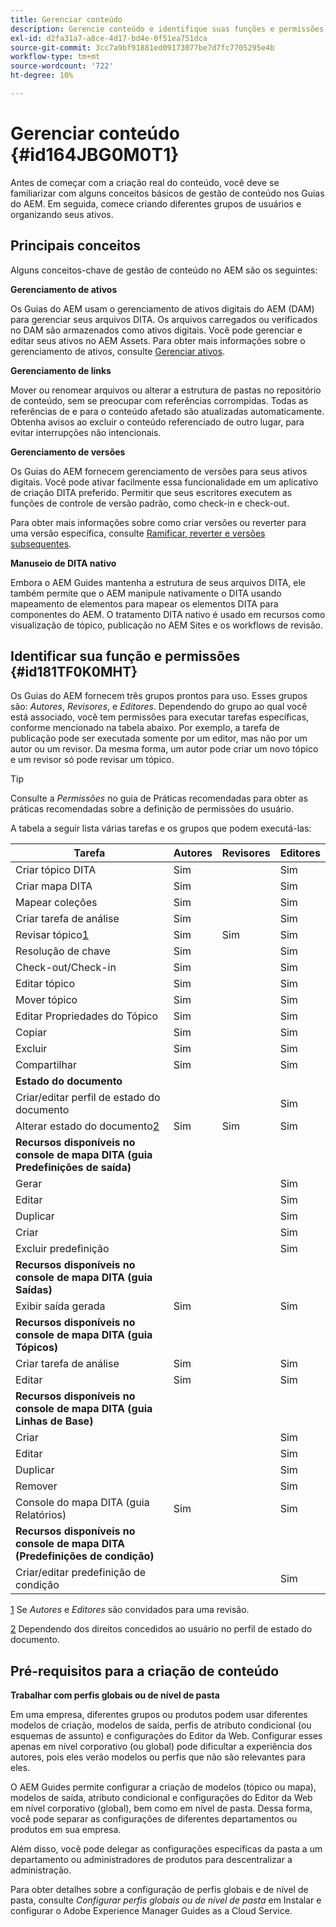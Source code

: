 ```yaml
---
title: Gerenciar conteúdo
description: Gerencie conteúdo e identifique suas funções e permissões nos Guias do AEM. Saiba mais sobre os principais conceitos de gerenciamento de conteúdo e trabalho com perfis globais ou de nível de pasta.
exl-id: d2fa31a7-a8ce-4d17-bd4e-0f51ea751dca
source-git-commit: 3cc7a9bf91881ed09173077be7d7fc7705295e4b
workflow-type: tm+mt
source-wordcount: '722'
ht-degree: 10%

---
```


# Gerenciar conteúdo {#id164JBG0M0T1}

Antes de começar com a criação real do conteúdo, você deve se familiarizar com alguns conceitos básicos de gestão de conteúdo nos Guias do AEM. Em seguida, comece criando diferentes grupos de usuários e organizando seus ativos.

## Principais conceitos

Alguns conceitos-chave de gestão de conteúdo no AEM são os seguintes:

**Gerenciamento de ativos**

Os Guias do AEM usam o gerenciamento de ativos digitais do AEM (DAM\) para gerenciar seus arquivos DITA. Os arquivos carregados ou verificados no DAM são armazenados como ativos digitais. Você pode gerenciar e editar seus ativos no AEM Assets. Para obter mais informações sobre o gerenciamento de ativos, consulte [Gerenciar ativos](https://experienceleague.adobe.com/docs/experience-manager-cloud-service/content/assets/manage/manage-digital-assets.html?lang=en).

**Gerenciamento de links**

Mover ou renomear arquivos ou alterar a estrutura de pastas no repositório de conteúdo, sem se preocupar com referências corrompidas. Todas as referências de e para o conteúdo afetado são atualizadas automaticamente. Obtenha avisos ao excluir o conteúdo referenciado de outro lugar, para evitar interrupções não intencionais.

**Gerenciamento de versões**

Os Guias do AEM fornecem gerenciamento de versões para seus ativos digitais. Você pode ativar facilmente essa funcionalidade em um aplicativo de criação DITA preferido. Permitir que seus escritores executem as funções de controle de versão padrão, como check-in e check-out.

Para obter mais informações sobre como criar versões ou reverter para uma versão específica, consulte [Ramificar, reverter e versões subsequentes](web-editor-preview-topics.md#id193PG0Y051X).

**Manuseio de DITA nativo**

Embora o AEM Guides mantenha a estrutura de seus arquivos DITA, ele também permite que o AEM manipule nativamente o DITA usando mapeamento de elementos para mapear os elementos DITA para componentes do AEM. O tratamento DITA nativo é usado em recursos como visualização de tópico, publicação no AEM Sites e os workflows de revisão.

## Identificar sua função e permissões {#id181TF0K0MHT}

Os Guias do AEM fornecem três grupos prontos para uso. Esses grupos são: *Autores*, *Revisores*, e *Editores*. Dependendo do grupo ao qual você está associado, você tem permissões para executar tarefas específicas, conforme mencionado na tabela abaixo. Por exemplo, a tarefa de publicação pode ser executada somente por um editor, mas não por um autor ou um revisor. Da mesma forma, um autor pode criar um novo tópico e um revisor só pode revisar um tópico.

>[!TIP]
>
> Consulte a *Permissões* no guia de Práticas recomendadas para obter as práticas recomendadas sobre a definição de permissões do usuário.

A tabela a seguir lista várias tarefas e os grupos que podem executá-las:

| Tarefa | Autores | Revisores | Editores |
|----|-------|---------|----------|
| Criar tópico DITA | Sim |   | Sim |
| Criar mapa DITA | Sim |   | Sim |
| Mapear coleções | Sim |   | Sim |
| Criar tarefa de análise | Sim |   | Sim |
| Revisar tópico[1](#fntarg_1) | Sim | Sim | Sim |
| Resolução de chave | Sim |   | Sim |
| Check-out/Check-in | Sim |   | Sim |
| Editar tópico | Sim |   | Sim |
| Mover tópico | Sim |   | Sim |
| Editar Propriedades do Tópico | Sim |   | Sim |
| Copiar | Sim |   | Sim |
| Excluir | Sim |   | Sim |
| Compartilhar | Sim |   | Sim |
| **Estado do documento** |
| Criar/editar perfil de estado do documento |   |   | Sim |
| Alterar estado do documento[2](#fntarg_2) | Sim | Sim | Sim |
| **Recursos disponíveis no console de mapa DITA \(guia Predefinições de saída\)** |
| Gerar |   |   | Sim |
| Editar |   |   | Sim |
| Duplicar |   |   | Sim |
| Criar |   |   | Sim |
| Excluir predefinição |   |   | Sim |
| **Recursos disponíveis no console de mapa DITA \(guia Saídas\)** |
| Exibir saída gerada | Sim |   | Sim |
| **Recursos disponíveis no console de mapa DITA \(guia Tópicos\)** |
| Criar tarefa de análise | Sim |   | Sim |
| Editar | Sim |   | Sim |
| **Recursos disponíveis no console de mapa DITA \(guia Linhas de Base\)** |
| Criar |   |   | Sim |
| Editar |   |   | Sim |
| Duplicar |   |   | Sim |
| Remover |   |   | Sim |
| Console do mapa DITA \(guia Relatórios\) | Sim |   | Sim |
| **Recursos disponíveis no console de mapa DITA \(Predefinições de condição\)** |
| Criar/editar predefinição de condição |   |   | Sim |

[1](#fnsrc_1) Se *Autores* e *Editores* são convidados para uma revisão.

[2](#fnsrc_2) Dependendo dos direitos concedidos ao usuário no perfil de estado do documento.

## Pré-requisitos para a criação de conteúdo

**Trabalhar com perfis globais ou de nível de pasta**

Em uma empresa, diferentes grupos ou produtos podem usar diferentes modelos de criação, modelos de saída, perfis de atributo condicional \(ou esquemas de assunto\) e configurações do Editor da Web. Configurar esses apenas em nível corporativo \(ou global\) pode dificultar a experiência dos autores, pois eles verão modelos ou perfis que não são relevantes para eles.

O AEM Guides permite configurar a criação de modelos \(tópico ou mapa\), modelos de saída, atributo condicional e configurações do Editor da Web em nível corporativo \(global\), bem como em nível de pasta. Dessa forma, você pode separar as configurações de diferentes departamentos ou produtos em sua empresa.

Além disso, você pode delegar as configurações específicas da pasta a um departamento ou administradores de produtos para descentralizar a administração.

Para obter detalhes sobre a configuração de perfis globais e de nível de pasta, consulte *Configurar perfis globais ou de nível de pasta* em Instalar e configurar o Adobe Experience Manager Guides as a Cloud Service.
